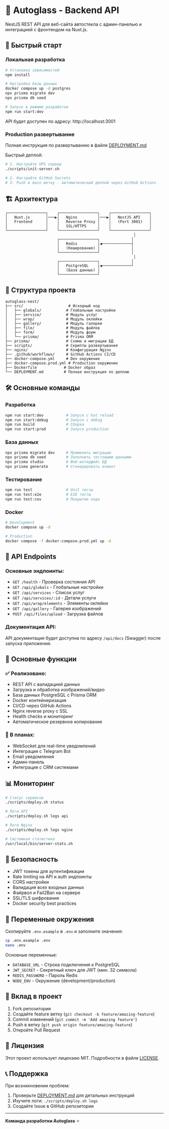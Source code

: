 # 🚗 Autoglass - Backend API

NestJS REST API для веб-сайта автостекла с админ-панелью и интеграцией с фронтендом на Nuxt.js.

## 🚀 Быстрый старт

### Локальная разработка

```bash
# Установка зависимостей
npm install

# Настройка базы данных
docker compose up -d postgres
npx prisma migrate dev
npx prisma db seed

# Запуск в режиме разработки
npm run start:dev
```

API будет доступен по адресу: http://localhost:3001

### Production развертывание

Полная инструкция по развертыванию в файле [DEPLOYMENT.md](./DEPLOYMENT.md)

Быстрый деплой:
```bash
# 1. Настройте VPS сервер
./scripts/init-server.sh

# 2. Настройте GitHub Secrets
# 3. Push в main ветку - автоматический деплой через GitHub Actions
```

## 🏗️ Архитектура

```
┌─────────────────┐    ┌─────────────────┐    ┌─────────────────┐
│   Nuxt.js       │───▶│   Nginx         │───▶│   NestJS API    │
│   Frontend      │    │   Reverse Proxy │    │   (Port 3001)   │
│                 │    │   SSL/HTTPS     │    │                 │
└─────────────────┘    └─────────────────┘    └─────────────────┘
                                                         │
                       ┌─────────────────┐              │
                       │   Redis         │◀─────────────┤
                       │   (Кеширование) │              │
                       └─────────────────┘              │
                                                         │
                       ┌─────────────────┐              │
                       │   PostgreSQL    │◀─────────────┘
                       │   (База данных) │
                       └─────────────────┘
```

## 📁 Структура проекта

```
autoglass-nest/
├── src/                    # Исходный код
│   ├── globals/           # Глобальные настройки
│   ├── service/           # Модуль услуг
│   ├── wrap/              # Модуль оклейки
│   ├── gallery/           # Модуль галереи
│   ├── file/              # Модуль файлов
│   ├── form/              # Модуль форм
│   └── prisma/            # Prisma ORM
├── prisma/                # Схема и миграции БД
├── scripts/               # Скрипты развертывания
├── nginx/                 # Конфигурация Nginx
├── .github/workflows/     # GitHub Actions CI/CD
├── docker-compose.yml     # Dev окружение
├── docker-compose.prod.yml # Production окружение
├── Dockerfile            # Docker образ
└── DEPLOYMENT.md         # Полная инструкция по деплою
```

## 🛠️ Основные команды

### Разработка
```bash
npm run start:dev          # Запуск с hot reload
npm run start:debug        # Запуск с debug
npm run build              # Сборка
npm run start:prod         # Запуск production
```

### База данных
```bash
npx prisma migrate dev     # Применить миграции
npx prisma db seed         # Заполнить тестовыми данными
npx prisma studio          # Веб-интерфейс БД
npx prisma generate        # Сгенерировать клиент
```

### Тестирование
```bash
npm run test               # Unit тесты
npm run test:e2e           # E2E тесты
npm run test:cov           # Покрытие кода
```

### Docker
```bash
# Development
docker compose up -d

# Production
docker compose -f docker-compose.prod.yml up -d
```

## 🔧 API Endpoints

### Основные эндпоинты:
- `GET /health` - Проверка состояния API
- `GET /api/globals` - Глобальные настройки
- `GET /api/services` - Список услуг
- `GET /api/services/:id` - Детали услуги
- `GET /api/wrap/elements` - Элементы оклейки
- `GET /api/gallery` - Галерея изображений
- `POST /api/files/upload` - Загрузка файлов

### Документация API:
API документация будет доступна по адресу `/api/docs` (Swagger) после запуска приложения.

## 🌟 Основные функции

### ✅ Реализовано:
- REST API с валидацией данных
- Загрузка и обработка изображений/видео
- База данных PostgreSQL с Prisma ORM
- Docker контейнеризация
- CI/CD через GitHub Actions
- Nginx reverse proxy с SSL
- Health checks и мониторинг
- Автоматическое резервное копирование

### 🚧 В планах:
- WebSocket для real-time уведомлений
- Интеграция с Telegram Bot
- Email уведомления
- Админ-панель
- Интеграция с CRM системами

## 📊 Мониторинг

```bash
# Статус сервисов
./scripts/deploy.sh status

# Логи API
./scripts/deploy.sh logs api

# Логи Nginx
./scripts/deploy.sh logs nginx

# Системная статистика
/usr/local/bin/server-stats.sh
```

## 🔐 Безопасность

- JWT токены для аутентификации
- Rate limiting на API и auth эндпоинты
- CORS настройки
- Валидация всех входных данных
- Файрвол и Fail2Ban на сервере
- SSL/TLS шифрование
- Docker security best practices

## 📝 Переменные окружения

Скопируйте `.env.example` в `.env` и заполните значения:

```bash
cp .env.example .env
nano .env
```

Основные переменные:
- `DATABASE_URL` - Строка подключения к PostgreSQL
- `JWT_SECRET` - Секретный ключ для JWT (мин. 32 символа)
- `REDIS_PASSWORD` - Пароль Redis
- `NODE_ENV` - Окружение (development/production)

## 🤝 Вклад в проект

1. Fork репозитория
2. Создайте feature ветку (`git checkout -b feature/amazing-feature`)
3. Commit изменений (`git commit -m 'Add amazing feature'`)
4. Push в ветку (`git push origin feature/amazing-feature`)
5. Откройте Pull Request

## 📄 Лицензия

Этот проект использует лицензию MIT. Подробности в файле [LICENSE](LICENSE).

## 📞 Поддержка

При возникновении проблем:

1. Проверьте [DEPLOYMENT.md](./DEPLOYMENT.md) для детальных инструкций
2. Изучите логи: `./scripts/deploy.sh logs`
3. Создайте Issue в GitHub репозитории

---

**Команда разработки Autoglass** ⭐
